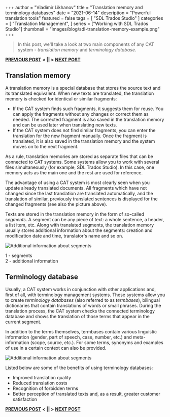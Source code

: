 +++
author = "Vladimir Likhanov"
title = "Translation memory and terminology databases"
date = "2021-06-14"
description = "Powerful translation tools"
featured = false
tags = [
    "SDL Trados Studio"
]
categories = [
    "Translation Management",
]
series = ["Working with SDL Trados Studio"]
thumbnail = "images/blog/sdl-translation-memory-example.png"
+++

> In this post, we'll take a look at two main components of any CAT system - *translation memory* and *terminology database*.

[**PREVIOUS POST**](/post/sdl-trados-cat-vs-machine-translation/) **< || >** [**NEXT POST**](/post/sdl-trados-autosuggest/)
## Translation memory

A translation memory is a special database that stores the source text and its translated equivalent. When new texts are translated, the translation memory is checked for identical or similar fragments:

* If the CAT system finds such fragments, it suggests them for reuse. You can apply the fragments without any changes or correct them as needed. The corrected fragment is also saved in the translation memory and can be used later when translating new texts.
* If the CAT system does not find similar fragments, you can enter the translation for the new fragment manually. Once the fragment is translated, it is also saved in the translation memory and the system moves on to the next fragment.

As a rule, translation memories are stored as separate files that can be connected to CAT systems. Some systems allow you to work with several files simultaneously (for example, SDL Trados Studio). In this case, one memory acts as the main one and the rest are used for reference.

The advantage of using a CAT system is most clearly seen when you update already translated documents. All fragments which have not changed since the last translation are translated automatically, and the translation of similar, previously translated sentences is displayed for the changed fragments (see also the picture above).

Texts are stored in the translation memory in the form of so-called *segments*. A segment can be any piece of text: a whole sentence, a header, a list item, etc. Along with translated segments, the translation memory usually stores additional information about the segments: creation and modification date and time, translator's name and so on.

![Additional information about segments](/images/blog/additional-info-on-segments.png)

1 - segments <br/>
2 - additional information

## Terminology database

Usually, a CAT system works in conjunction with other applications and, first of all, with terminology management systems. These systems allow you to create *terminology databases* (also referred to as *termbases*), bilingual dictionaries that contain translations of words or small phrases. During the translation process, the CAT system checks the connected terminology database and shows the translation of those terms that appear in the current segment.

In addition to the terms themselves, termbases contain various linguistic information (gender, part of speech, case, number, etc.) and meta-information (scope, source, etc.). For some terms, synonyms and examples of use in a certain context can also be provided.

![Additional information about segments](/images/blog/multiterm-example.png)

Listed below are some of the benefits of using terminology databases:

* Improved translation quality
* Reduced translation costs
* Recognition of forbidden terms
* Better perception of translated texts and, as a result, greater customer satisfaction

[**PREVIOUS POST**](/post/sdl-trados-cat-vs-machine-translation/) **< || >** [**NEXT POST**](/post/sdl-trados-autosuggest/)